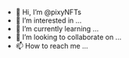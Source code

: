 - 👋 Hi, I’m @pixyNFTs
- 👀 I’m interested in ...
- 🌱 I’m currently learning ...
- 💞️ I’m looking to collaborate on ...
- 📫 How to reach me ...

<!---
pixyNFTs/pixyNFTs is a ✨ special ✨ repository because its `README.md` (this file) appears on your GitHub profile.
You can click the Preview link to take a look at your changes.
--->
